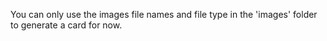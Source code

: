 You can only use the images file names and file type in the 'images' folder to generate a card for now.
